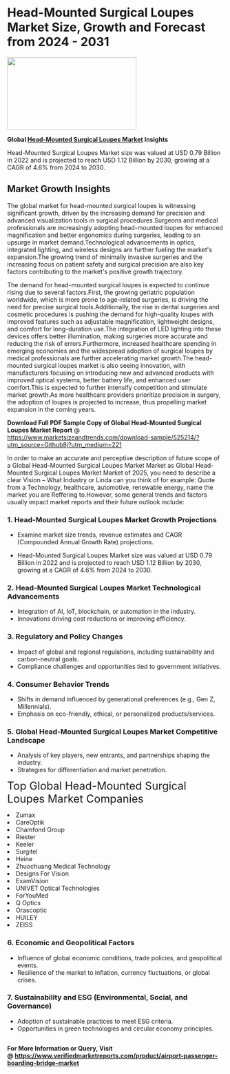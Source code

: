 <H1>Head-Mounted Surgical Loupes Market Size, Growth and Forecast from 2024 - 2031</H1><img class="aligncenter size-medium wp-image-584254" src="https://thirdeyenews.in/wp-content/uploads/2024/09/Global-Market-Research-300x168.jpeg" alt="" width="300" height="168" /><p><strong>Global&nbsp;<a href="https://www.marketsizeandtrends.com/download-sample/525214/?utm_source=Github8j?utm_medium=221">Head-Mounted Surgical Loupes Market</a> Insights</strong></p><p>Head-Mounted Surgical Loupes Market size was valued at USD 0.79 Billion in 2022 and is projected to reach USD 1.12 Billion by 2030, growing at a CAGR of 4.6% from 2024 to 2030.</p><p><h2>Market Growth Insights</h2> <p>The global market for head-mounted surgical loupes is witnessing significant growth, driven by the increasing demand for precision and advanced visualization tools in surgical procedures.Surgeons and medical professionals are increasingly adopting head-mounted loupes for enhanced magnification and better ergonomics during surgeries, leading to an upsurge in market demand.Technological advancements in optics, integrated lighting, and wireless designs are further fueling the market's expansion.The growing trend of minimally invasive surgeries and the increasing focus on patient safety and surgical precision are also key factors contributing to the market's positive growth trajectory.</p> <p>The demand for head-mounted surgical loupes is expected to continue rising due to several factors.First, the growing geriatric population worldwide, which is more prone to age-related surgeries, is driving the need for precise surgical tools.Additionally, the rise in dental surgeries and cosmetic procedures is pushing the demand for high-quality loupes with improved features such as adjustable magnification, lightweight designs, and comfort for long-duration use.The integration of LED lighting into these devices offers better illumination, making surgeries more accurate and reducing the risk of errors.Furthermore, increased healthcare spending in emerging economies and the widespread adoption of surgical loupes by medical professionals are further accelerating market growth.The head-mounted surgical loupes market is also seeing innovation, with manufacturers focusing on introducing new and advanced products with improved optical systems, better battery life, and enhanced user comfort.This is expected to further intensify competition and stimulate market growth.As more healthcare providers prioritize precision in surgery, the adoption of loupes is projected to increase, thus propelling market expansion in the coming years.<p><span class=""><strong>Download Full PDF Sample Copy of Global Head-Mounted Surgical Loupes Market Report</strong> @ <a href="https://www.marketsizeandtrends.com/download-sample/525214/?utm_source=Github8j?utm_medium=221" target="_blank">https://www.marketsizeandtrends.com/download-sample/525214/?utm_source=Github8j?utm_medium=221</a></span></p><p>In order to make an accurate and perceptive description of future scope of a Global&nbsp;Head-Mounted Surgical Loupes Market Market as Global&nbsp;Head-Mounted Surgical Loupes Market Market of 2025, you need to describe a clear Vision &ndash; What Industry or Linda can you think of for example: Quote from a Technology, healthcare, automotive, renewable energy, name the market you are Reffering to.However, some general trends and factors usually impact market reports and their future outlook include:</p><h3>1.&nbsp;<strong>Head-Mounted Surgical Loupes Market Growth Projections</strong></h3><ul><li>Examine market size trends, revenue estimates and CAGR (Compounded Annual Growth Rate) projections.</li><li><p>Head-Mounted Surgical Loupes Market size was valued at USD 0.79 Billion in 2022 and is projected to reach USD 1.12 Billion by 2030, growing at a CAGR of 4.6% from 2024 to 2030.</p></li></ul><h3>2.&nbsp;<strong>Head-Mounted Surgical Loupes Market Technological Advancements</strong></h3><ul><li>Integration of AI, IoT, blockchain, or automation in the industry.</li><li>Innovations driving cost reductions or improving efficiency.</li></ul><h3>3.&nbsp;<strong>Regulatory and Policy Changes</strong></h3><ul><li>Impact of global and regional regulations, including sustainability and carbon-neutral goals.</li><li>Compliance challenges and opportunities tied to government initiatives.</li></ul><h3>4.&nbsp;<strong>Consumer Behavior Trends</strong></h3><ul><li>Shifts in demand influenced by generational preferences (e.g., Gen Z, Millennials).</li><li>Emphasis on eco-friendly, ethical, or personalized products/services.</li></ul><h3>5.&nbsp;<strong>Global Head-Mounted Surgical Loupes Market Competitive Landscape</strong></h3><ul><li>Analysis of key players, new entrants, and partnerships shaping the industry.</li><li>Strategies for differentiation and market penetration.</li></ul><p data-pm-slice="1 1 []"><span style="color: inherit; font-family: inherit; font-size: 25px;">Top Global Head-Mounted Surgical Loupes Market Companies</span></p><div class="" data-test-id=""><p><li>Zumax</li><li> CareOptik</li><li> Chamfond Group</li><li> Riester</li><li> Keeler</li><li> Surgitel</li><li> Heine</li><li> Zhuochuang Medical Technology</li><li> Designs For Vision</li><li> ExamVision</li><li> UNIVET Optical Technologies</li><li> ForYouMed</li><li> Q Optics</li><li> Orascoptic</li><li> HUILEY</li><li> ZEISS</li></p></div><h3>6.&nbsp;<strong>Economic and Geopolitical Factors</strong></h3><ul><li>Influence of global economic conditions, trade policies, and geopolitical events.</li><li>Resilience of the market to inflation, currency fluctuations, or global crises.</li></ul><h3>7.&nbsp;<strong>Sustainability and ESG (Environmental, Social, and Governance)</strong></h3><ul><li>Adoption of sustainable practices to meet ESG criteria.</li><li>Opportunities in green technologies and circular economy principles.</li></ul><h2><strong style="font-size: 14px;">For More Information or Query, Visit @&nbsp;</strong><a style="background-color: #ffffff; font-size: 14px;" href="https://www.marketsizeandtrends.com/report/head-mounted-surgical-loupes-market/" target="_blank">https://www.verifiedmarketreports.com/product/airport-passenger-boarding-bridge-market</a></h2>